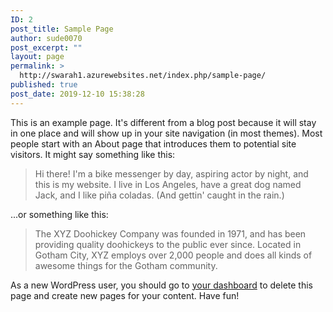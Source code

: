 ```yaml
---
ID: 2
post_title: Sample Page
author: sude0070
post_excerpt: ""
layout: page
permalink: >
  http://swarah1.azurewebsites.net/index.php/sample-page/
published: true
post_date: 2019-12-10 15:38:28
---
```

<!-- wp:paragraph -->
<p>This is an example page. It's different from a blog post because it will stay in one place and will show up in your site navigation (in most themes). Most people start with an About page that introduces them to potential site visitors. It might say something like this:</p>
<!-- /wp:paragraph -->

<!-- wp:quote -->
<blockquote class="wp-block-quote"><p>Hi there! I'm a bike messenger by day, aspiring actor by night, and this is my website. I live in Los Angeles, have a great dog named Jack, and I like pi&#241;a coladas. (And gettin' caught in the rain.)</p></blockquote>
<!-- /wp:quote -->

<!-- wp:paragraph -->
<p>...or something like this:</p>
<!-- /wp:paragraph -->

<!-- wp:quote -->
<blockquote class="wp-block-quote"><p>The XYZ Doohickey Company was founded in 1971, and has been providing quality doohickeys to the public ever since. Located in Gotham City, XYZ employs over 2,000 people and does all kinds of awesome things for the Gotham community.</p></blockquote>
<!-- /wp:quote -->

<!-- wp:paragraph -->
<p>As a new WordPress user, you should go to <a href="http://swarah1.azurewebsites.net/wp-admin/">your dashboard</a> to delete this page and create new pages for your content. Have fun!</p>
<!-- /wp:paragraph -->